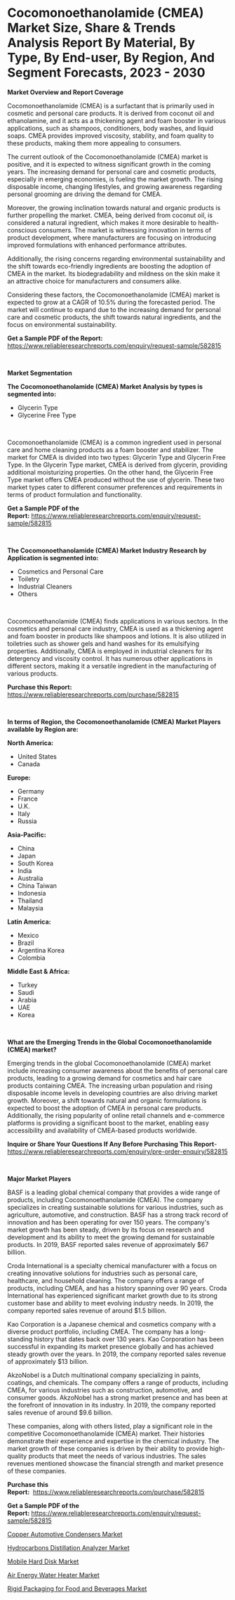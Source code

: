 <p><h1>Cocomonoethanolamide (CMEA) Market Size, Share & Trends Analysis Report By Material, By Type, By End-user, By Region, And Segment Forecasts, 2023 - 2030</h1></p><p><strong>Market Overview and Report Coverage</strong></p>
<p><p>Cocomonoethanolamide (CMEA) is a surfactant that is primarily used in cosmetic and personal care products. It is derived from coconut oil and ethanolamine, and it acts as a thickening agent and foam booster in various applications, such as shampoos, conditioners, body washes, and liquid soaps. CMEA provides improved viscosity, stability, and foam quality to these products, making them more appealing to consumers.</p><p>The current outlook of the Cocomonoethanolamide (CMEA) market is positive, and it is expected to witness significant growth in the coming years. The increasing demand for personal care and cosmetic products, especially in emerging economies, is fueling the market growth. The rising disposable income, changing lifestyles, and growing awareness regarding personal grooming are driving the demand for CMEA.</p><p>Moreover, the growing inclination towards natural and organic products is further propelling the market. CMEA, being derived from coconut oil, is considered a natural ingredient, which makes it more desirable to health-conscious consumers. The market is witnessing innovation in terms of product development, where manufacturers are focusing on introducing improved formulations with enhanced performance attributes.</p><p>Additionally, the rising concerns regarding environmental sustainability and the shift towards eco-friendly ingredients are boosting the adoption of CMEA in the market. Its biodegradability and mildness on the skin make it an attractive choice for manufacturers and consumers alike.</p><p>Considering these factors, the Cocomonoethanolamide (CMEA) market is expected to grow at a CAGR of 10.5% during the forecasted period. The market will continue to expand due to the increasing demand for personal care and cosmetic products, the shift towards natural ingredients, and the focus on environmental sustainability.</p></p>
<p><strong>Get a Sample PDF of the Report:</strong> <a href="https://www.reliableresearchreports.com/enquiry/request-sample/582815">https://www.reliableresearchreports.com/enquiry/request-sample/582815</a></p>
<p>&nbsp;</p>
<p><strong>Market Segmentation</strong></p>
<p><strong>The Cocomonoethanolamide (CMEA) Market Analysis by types is segmented into:</strong></p>
<p><ul><li>Glycerin Type</li><li>Glycerine Free Type</li></ul></p>
<p>&nbsp;</p>
<p><p>Cocomonoethanolamide (CMEA) is a common ingredient used in personal care and home cleaning products as a foam booster and stabilizer. The market for CMEA is divided into two types: Glycerin Type and Glycerin Free Type. In the Glycerin Type market, CMEA is derived from glycerin, providing additional moisturizing properties. On the other hand, the Glycerin Free Type market offers CMEA produced without the use of glycerin. These two market types cater to different consumer preferences and requirements in terms of product formulation and functionality.</p></p>
<p><strong>Get a Sample PDF of the Report:</strong>&nbsp;<a href="https://www.reliableresearchreports.com/enquiry/request-sample/582815">https://www.reliableresearchreports.com/enquiry/request-sample/582815</a></p>
<p>&nbsp;</p>
<p><strong>The Cocomonoethanolamide (CMEA) Market Industry Research by Application is segmented into:</strong></p>
<p><ul><li>Cosmetics and Personal Care</li><li>Toiletry</li><li>Industrial Cleaners</li><li>Others</li></ul></p>
<p>&nbsp;</p>
<p><p>Cocomonoethanolamide (CMEA) finds applications in various sectors. In the cosmetics and personal care industry, CMEA is used as a thickening agent and foam booster in products like shampoos and lotions. It is also utilized in toiletries such as shower gels and hand washes for its emulsifying properties. Additionally, CMEA is employed in industrial cleaners for its detergency and viscosity control. It has numerous other applications in different sectors, making it a versatile ingredient in the manufacturing of various products.</p></p>
<p><strong>Purchase this Report:</strong>&nbsp; <a href="https://www.reliableresearchreports.com/purchase/582815">https://www.reliableresearchreports.com/purchase/582815</a></p>
<p>&nbsp;</p>
<p><strong>In terms of Region, the Cocomonoethanolamide (CMEA) Market Players available by Region are:</strong></p>
<p>
    <p> <strong> North America: </strong>
        <ul>
            <li>United States</li>
            <li>Canada</li>
        </ul>
        </p> 
    <p> <strong> Europe: </strong>
        <ul>
            <li>Germany</li>
            <li>France</li>
            <li>U.K.</li>
            <li>Italy</li>
            <li>Russia</li>
        </ul>
        </p> 
    <p> <strong> Asia-Pacific: </strong>
        <ul>
            <li>China</li>
            <li>Japan</li>
            <li>South Korea</li>
            <li>India</li>
            <li>Australia</li>
            <li>China Taiwan</li>
            <li>Indonesia</li>
            <li>Thailand</li>
            <li>Malaysia</li>
        </ul>
        </p> 
    <p> <strong> Latin America: </strong>
        <ul>
            <li>Mexico</li>
            <li>Brazil</li>
            <li>Argentina Korea</li>
            <li>Colombia</li>
        </ul>
        </p> 
    <p> <strong> Middle East & Africa: </strong>
        <ul>
            <li>Turkey</li>
            <li>Saudi</li>
            <li>Arabia</li>
            <li>UAE</li>
            <li>Korea</li>
        </ul>
    </p>
    </p>
<p>&nbsp;</p>
<p><strong>What are the Emerging Trends in the Global Cocomonoethanolamide (CMEA) market?</strong></p>
<p><p>Emerging trends in the global Cocomonoethanolamide (CMEA) market include increasing consumer awareness about the benefits of personal care products, leading to a growing demand for cosmetics and hair care products containing CMEA. The increasing urban population and rising disposable income levels in developing countries are also driving market growth. Moreover, a shift towards natural and organic formulations is expected to boost the adoption of CMEA in personal care products. Additionally, the rising popularity of online retail channels and e-commerce platforms is providing a significant boost to the market, enabling easy accessibility and availability of CMEA-based products worldwide.</p></p>
<p><strong>Inquire or Share Your Questions If Any Before Purchasing This Report</strong>- <a href="https://www.reliableresearchreports.com/enquiry/pre-order-enquiry/582815">https://www.reliableresearchreports.com/enquiry/pre-order-enquiry/582815</a></p>
<p>&nbsp;</p>
<p><strong>Major Market Players</strong></p>
<p><p>BASF is a leading global chemical company that provides a wide range of products, including Cocomonoethanolamide (CMEA). The company specializes in creating sustainable solutions for various industries, such as agriculture, automotive, and construction. BASF has a strong track record of innovation and has been operating for over 150 years. The company's market growth has been steady, driven by its focus on research and development and its ability to meet the growing demand for sustainable products. In 2019, BASF reported sales revenue of approximately $67 billion.</p><p>Croda International is a specialty chemical manufacturer with a focus on creating innovative solutions for industries such as personal care, healthcare, and household cleaning. The company offers a range of products, including CMEA, and has a history spanning over 90 years. Croda International has experienced significant market growth due to its strong customer base and ability to meet evolving industry needs. In 2019, the company reported sales revenue of around $1.5 billion.</p><p>Kao Corporation is a Japanese chemical and cosmetics company with a diverse product portfolio, including CMEA. The company has a long-standing history that dates back over 130 years. Kao Corporation has been successful in expanding its market presence globally and has achieved steady growth over the years. In 2019, the company reported sales revenue of approximately $13 billion.</p><p>AkzoNobel is a Dutch multinational company specializing in paints, coatings, and chemicals. The company offers a range of products, including CMEA, for various industries such as construction, automotive, and consumer goods. AkzoNobel has a strong market presence and has been at the forefront of innovation in its industry. In 2019, the company reported sales revenue of around $9.6 billion.</p><p>These companies, along with others listed, play a significant role in the competitive Cocomonoethanolamide (CMEA) market. Their histories demonstrate their experience and expertise in the chemical industry. The market growth of these companies is driven by their ability to provide high-quality products that meet the needs of various industries. The sales revenues mentioned showcase the financial strength and market presence of these companies.</p></p>
<p><strong>Purchase this Report:</strong>&nbsp;&nbsp;<a href="https://www.reliableresearchreports.com/purchase/582815">https://www.reliableresearchreports.com/purchase/582815</a></p>
<p></p>
<p><strong>Get a Sample PDF of the Report:</strong>&nbsp;<a href="https://www.reliableresearchreports.com/enquiry/request-sample/582815">https://www.reliableresearchreports.com/enquiry/request-sample/582815</a></p>
<p><p><a href="https://www.linkedin.com/pulse/copper-automotive-condensers-market-size-growth-forecast/">Copper Automotive Condensers Market</a></p><p><a href="https://www.linkedin.com/pulse/hydrocarbons-distillation-analyzer-market-share-amp-new/">Hydrocarbons Distillation Analyzer Market</a></p><p><a href="https://medium.com/@javiermante/mobile-hard-disk-market-size-growth-forecast-2023-2030-04df96fede60">Mobile Hard Disk Market</a></p><p><a href="https://medium.com/@ruthgaylord1929/air-energy-water-heater-market-size-growth-forecast-2023-2030-2078ba3c2085">Air Energy Water Heater Market</a></p><p><a href="https://www.linkedin.com/pulse/rigid-packaging-food-beverages-market-challenges-opportunities/">Rigid Packaging for Food and Beverages Market</a></p></p>